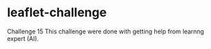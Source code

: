# leaflet-challenge
Challenge 15
This challenge were done with getting help from learnng expert (AI).